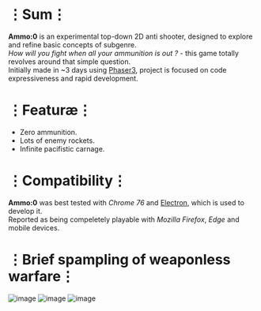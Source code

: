 # ⋮Sum⋮
__Ammo:0__ is an experimental top-down 2D anti shooter, designed to explore and refine basic concepts of subgenre.  
_How will you fight when all your ammunition is out ?_ - this game totally revolves around that simple question.  
Initially made in ~3 days using [Phaser3](https://phaser.io/phaser3), project is focused on code expressiveness and rapid development.

# ⋮Featuræ⋮
* Zero ammunition.
* Lots of enemy rockets.
* Infinite pacifistic carnage.

# ⋮Compatibility⋮
__Ammo:0__ was best tested with _Chrome 76_ and [Electron](https://electronjs.org/), which is used to develop it.  
Reported as being compeletely playable with _Mozilla Firefox_, _Edge_ and mobile devices.

# ⋮Brief spampling of weaponless warfare⋮
![image](https://user-images.githubusercontent.com/8768470/62423596-0fba6180-b6cb-11e9-88b0-d207723d0fca.png)
![image](https://user-images.githubusercontent.com/8768470/62416050-ad1a8480-b63c-11e9-96ce-e482ff5ba866.png)
![image](https://user-images.githubusercontent.com/8768470/62416061-fcf94b80-b63c-11e9-8550-608636b6ff19.png)
